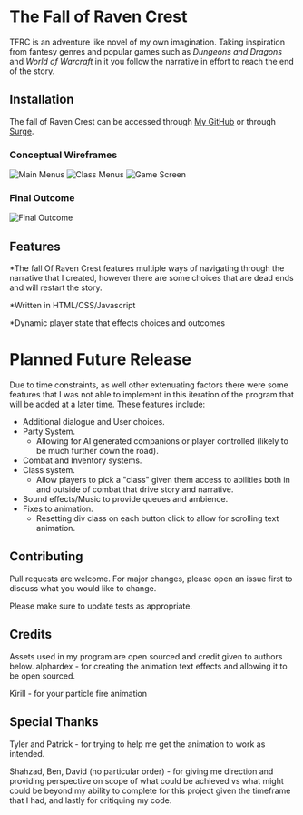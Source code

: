 # The Fall of Raven Crest

TFRC is an adventure like novel of my own imagination. Taking inspiration from fantesy genres and popular games such as *Dungeons and Dragons* and *World of Warcraft* in it you follow the narrative in effort to reach the end of the story.

## Installation

The fall of Raven Crest can be accessed through [My GitHub](https://github.com/federalolive/Unit-1-Project.git) or through [Surge](https://plastic-hate.surge.sh).

### Conceptual Wireframes

<img title ='Main Menus' src="https://i.imgur.com/FYHMFo1.png">

<img title ='Class Menus' src="https://i.imgur.com/OIPGC0F.png">

<img title ='Game Screen' src="https://i.imgur.com/PSUwWid.png">

### Final Outcome

<img title ='Final Outcome' src="https://i.imgur.com/MnT2FvX.png">

## Features
*The fall Of Raven Crest features multiple ways of navigating through the narrative that I created, however there are some choices that are dead ends and will restart the story.

*Written in HTML/CSS/Javascript

*Dynamic player state that effects choices and outcomes

# Planned Future Release
Due to time constraints, as well other extenuating factors there were some features that I was not able to implement in this iteration of the program that will be added at a later time. These features include:
* Additional dialogue and User choices.
* Party System.
  * Allowing for AI generated companions or player controlled (likely to be much further down the road).
* Combat and Inventory systems.
* Class system.
  * Allow players to pick a "class" given them access to abilities both in and outside of combat that drive story and narrative.
* Sound effects/Music to provide queues and ambience.
* Fixes to animation.
  * Resetting div class on each button click to allow for scrolling text animation.

## Contributing
Pull requests are welcome. For major changes, please open an issue first to discuss what you would like to change.

Please make sure to update tests as appropriate.

## Credits
Assets used in my program are open sourced and credit given to authors below.
alphardex - for creating the animation text effects and allowing it to be open sourced.

Kirill - for your particle fire animation

## Special Thanks
Tyler and Patrick - for trying to help me get the animation to work as intended. 

Shahzad, Ben, David (no particular order) - for giving me direction and providing perspective on scope of what could be achieved vs what might could be beyond my ability to complete for this project given the timeframe that I had, and lastly for critiquing my code.